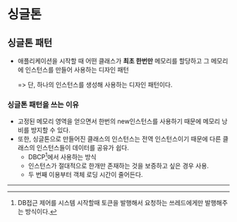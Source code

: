 # 싱글톤

## 싱글톤 패턴

- 애플리케이션을 시작할 때 어떤 클래스가 **최초 한번만** 메모리를 할당하고 그 메모리에 인스턴스를 만들어 사용하는 디자인 패턴

  => 단, 하나의 인스턴스를 생성해 사용하는 디자인 패턴이다.



### 싱글톤 패턴을 쓰는 이유

- 고정된 메모리 영역을 얻으면서 한번의 new인스턴스를 사용하기 때문에 메모리 낭비를 방지할 수 있다.
- 또한, 싱글톤으로 만들어진 클래스의 인스턴스는 전역 인스턴스이기 때문에 다른 클래스의 인스턴스들이 데이터를 공유가 쉽다.
  - DBCP[^DBCP]에서 사용하는 방식
  - 인스턴스가 절대적으로 한개만 존재하는 것을 보증하고 싶은 경우 사용.
  - 두 번째 이용부터 객체 로딩 시간이 줄어든다.









-----

[^DBCP]: DB접근 제어를 시스템 시작할때 토큰을 발행해서 요청하는 쓰레드에게만 발행해주는 방식이다.

